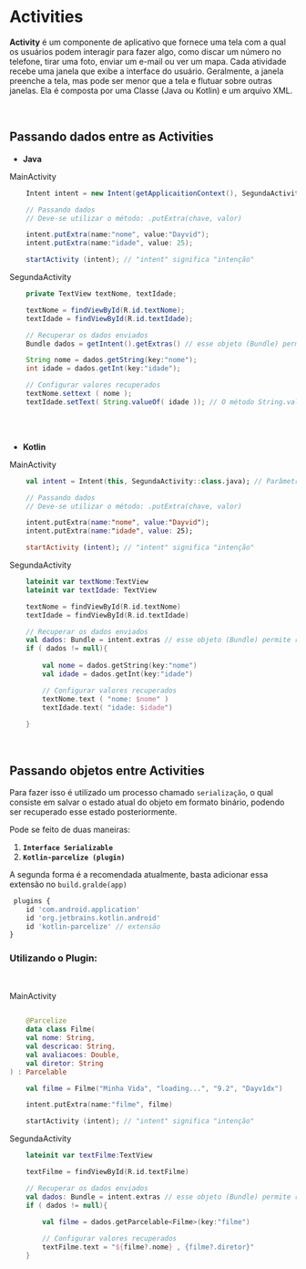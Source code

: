 # Activities

**Activity** é um componente de aplicativo que fornece uma tela com a qual os usuários podem interagir para fazer algo, como discar um número no telefone, tirar uma foto, enviar um e-mail ou ver um mapa. Cada atividade recebe uma janela que exibe a interface do usuário. Geralmente, a janela preenche a tela, mas pode ser menor que a tela e flutuar sobre outras janelas. Ela é composta por uma Classe (Java ou Kotlin) e um arquivo XML.

<br>

## Passando dados entre as Activities

- **Java**

MainActivity

~~~ java
    Intent intent = new Intent(getApplicaitionContext(), SegundaActivity.class); // Parâmetros: Intent(contexto, destino).

    // Passando dados
    // Deve-se utilizar o método: .putExtra(chave, valor)

    intent.putExtra(name:"nome", value:"Dayvid");
    intent.putExtra(name:"idade", value: 25);

    startActivity (intent); // "intent" significa "intenção"
~~~

SegundaActivity

~~~ java
    private TextView textNome, textIdade;

    textNome = findViewById(R.id.textNome);    
    textIdade = findViewById(R.id.textIdade);

    // Recuperar os dados enviados    
    Bundle dados = getIntent().getExtras() // esse objeto (Bundle) permite recuperar dados

    String nome = dados.getString(key:"nome");
    int idade = dados.getInt(key:"idade");

    // Configurar valores recuperados
    textNome.settext ( nome );
    textIdade.setText( String.valueOf( idade )); // O método String.valueOf(), permite a conversão de um tipo de dado para String.
~~~

<br>
<br>

- **Kotlin**

MainActivity

~~~ kotlin
    val intent = Intent(this, SegundaActivity::class.java); // Parâmetros: Intent(contexto, destino).

    // Passando dados
    // Deve-se utilizar o método: .putExtra(chave, valor)

    intent.putExtra(name:"nome", value:"Dayvid");
    intent.putExtra(name:"idade", value: 25);

    startActivity (intent); // "intent" significa "intenção"
~~~

SegundaActivity

~~~ kotlin
    lateinit var textNome:TextView
    lateinit var textIdade: TextView

    textNome = findViewById(R.id.textNome)   
    textIdade = findViewById(R.id.textIdade)

    // Recuperar os dados enviados    
    val dados: Bundle = intent.extras // esse objeto (Bundle) permite recuperar dados
    if ( dados != null){
        
        val nome = dados.getString(key:"nome")
        val idade = dados.getInt(key:"idade")  

        // Configurar valores recuperados
        textNome.text ( "nome: $nome" )
        textIdade.text( "idade: $idade")  
             
    }    
~~~

<br>

## Passando objetos entre Activities

Para fazer isso é utilizado um processo chamado `serialização`, o qual consiste em salvar o estado atual do objeto em formato binário, podendo ser recuperado esse estado posteriormente.

Pode se feito de duas maneiras: 

1. **`Interface Serializable`**
2. **`Kotlin-parcelize (plugin)`**

A segunda forma é a recomendada atualmente, basta adicionar essa extensão no `build.gralde(app)`
~~~ js
 plugins {
    id 'com.android.application'
    id 'org.jetbrains.kotlin.android'
    id 'kotlin-parcelize' // extensão
}
~~~

### Utilizando o Plugin:

<br>

MainActivity

~~~ kotlin
    
    @Parcelize
    data class Filme(
    val nome: String,
    val descricao: String,
    val avaliacoes: Double,
    val diretor: String
) : Parcelable

    val filme = Filme("Minha Vida", "loading...", "9.2", "Dayv1dx")

    intent.putExtra(name:"filme", filme)

    startActivity (intent); // "intent" significa "intenção"
~~~

SegundaActivity

~~~ kotlin
    lateinit var textFilme:TextView

    textFilme = findViewById(R.id.textFilme)   

    // Recuperar os dados enviados    
    val dados: Bundle = intent.extras // esse objeto (Bundle) permite recuperar dados
    if ( dados != null){
        
        val filme = dados.getParcelable<Filme>(key:"filme")

        // Configurar valores recuperados
        textFilme.text = "${filme?.nome} , {filme?.diretor}" 
    }    
~~~

